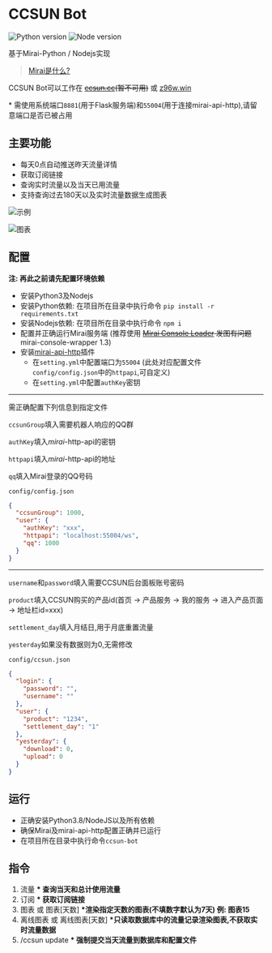 # CCSUN Bot

![Python version](https://img.shields.io/badge/Python-3.8.5-blue)
![Node version](https://img.shields.io/badge/Nodejs-14.15.1-brightgreen)

基于Mirai-Python / Nodejs实现

> [Mirai是什么?](https://github.com/mamoe/mirai/blob/dev/README.md)

CCSUN Bot可以工作在 ~~[ccsun.cc](https://ccsun.cc)(暂不可用)~~ 或 [z96w.win](https://z96w.win)

\* 需使用系统端口`8881`(用于Flask服务端)和`55004`(用于连接mirai-api-http),请留意端口是否已被占用

## 主要功能

* 每天0点自动推送昨天流量详情
* 获取订阅链接
* 查询实时流量以及当天已用流量
* 支持查询过去180天以及实时流量数据生成图表

![示例](https://tu.yaohuo.me/imgs/2020/12/b123f596fe8b18e6.jpg)

![图表](https://tu.yaohuo.me/imgs/2020/12/40faa0fafb110d99.png)

## 配置
**注: 再此之前请先配置环境依赖**

* 安装Python3及Nodejs
* 安装Python依赖: 在项目所在目录中执行命令 ``pip install -r requirements.txt``
* 安装Nodejs依赖: 在项目所在目录中执行命令 ``npm i``
* 配置并正确运行Mirai服务端 (推荐使用 ~~[Mirai Console Loader](https://github.com/iTXTech/mirai-console-loader) 发图有问题~~  mirai-console-wrapper 1.3)
* 安装[mirai-api-http](https://github.com/project-mirai/mirai-api-http)插件
  * 在`setting.yml`中配置端口为`55004` (此处对应配置文件`config/config.json`中的`httpapi`,可自定义)
  * 在`setting.yml`中配置`authKey`密钥
****
需正确配置下列信息到指定文件

``ccsunGroup``填入需要机器人响应的QQ群

``authKey``填入*mirai*-http-api的密钥

 ``httpapi``填入*mirai*-http-api的地址

``qq``填入Mirai登录的QQ号码

`config/config.json`

```json
{
  "ccsunGroup": 1000, 
  "user": {
    "authKey": "xxx",
    "httpapi": "localhost:55004/ws",
    "qq": 1000
  }
}
```

***

``username``和``password``填入需要CCSUN后台面板账号密码

``product``填入CCSUN购买的产品id(首页 -> 产品服务 -> 我的服务 -> 进入产品页面 -> 地址栏id=xxx)

``settlement_day``填入月结日,用于月底重置流量

``yesterday``如果没有数据则为0,无需修改

`config/ccsun.json`

```json
{
  "login": {
    "password": "",
    "username": ""
  },
  "user": {
    "product": "1234",
    "settlement_day": "1"
  },
  "yesterday": {
    "download": 0,
    "upload": 0
  }
}
```

## 运行

* 正确安装Python3.8/NodeJS以及所有依赖
* 确保Mirai及mirai-api-http配置正确并已运行
* 在项目所在目录中执行命令``ccsun-bot ``

## 指令

1. 流量  **\* 查询当天和总计使用流量**
2. 订阅  **\* 获取订阅链接**
3. 图表 或 图表[天数]  **\*渲染指定天数的图表(不填数字默认为7天)  例: 图表15**
4. 离线图表 或 离线图表[天数]  **\*只读取数据库中的流量记录渲染图表,不获取实时流量数据** 
5. /ccsun update  **\* 强制提交当天流量到数据库和配置文件**
